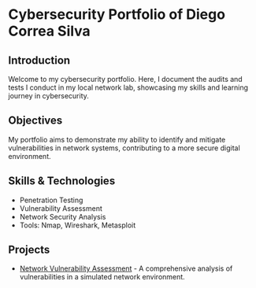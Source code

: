 # Cybersecurity Portfolio of Diego Correa Silva

## Introduction
Welcome to my cybersecurity portfolio. Here, I document the audits and tests I conduct in my local network lab, showcasing my skills and learning journey in cybersecurity.

## Objectives
My portfolio aims to demonstrate my ability to identify and mitigate vulnerabilities in network systems, contributing to a more secure digital environment.

## Skills & Technologies
- Penetration Testing
- Vulnerability Assessment
- Network Security Analysis
- Tools: Nmap, Wireshark, Metasploit

## Projects
- [Network Vulnerability Assessment](./Network%20Vulnerability%20Assessment/README.md) - A comprehensive analysis of vulnerabilities in a simulated network environment.

